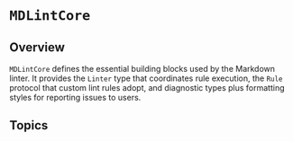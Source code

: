 # ``MDLintCore``


## Overview

`MDLintCore` defines the essential building blocks used by the Markdown
linter. It provides the `Linter` type that coordinates rule execution, the
`Rule` protocol that custom lint rules adopt, and diagnostic types plus
formatting styles for reporting issues to users.

## Topics


